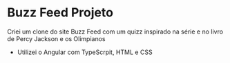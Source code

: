 # Buzz Feed Projeto

Criei um clone do site Buzz Feed com um quizz inspirado na série e no livro de Percy Jackson e os Olimpianos

- Utilizei o Angular com TypeScrpit, HTML e CSS
